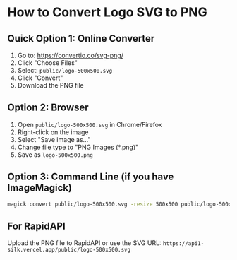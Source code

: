 # How to Convert Logo SVG to PNG

## Quick Option 1: Online Converter

1. Go to: https://convertio.co/svg-png/
2. Click "Choose Files"
3. Select: `public/logo-500x500.svg`
4. Click "Convert"
5. Download the PNG file

## Option 2: Browser

1. Open `public/logo-500x500.svg` in Chrome/Firefox
2. Right-click on the image
3. Select "Save image as..."
4. Change file type to "PNG Images (*.png)"
5. Save as `logo-500x500.png`

## Option 3: Command Line (if you have ImageMagick)

```bash
magick convert public/logo-500x500.svg -resize 500x500 public/logo-500x500.png
```

## For RapidAPI

Upload the PNG file to RapidAPI or use the SVG URL:
`https://api1-silk.vercel.app/public/logo-500x500.svg`

